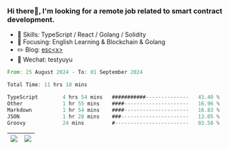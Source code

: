### Hi there👋, I'm looking for a remote job related to smart contract development.


- 🔨 Skills: TypeScript / React / Golang / Solidity
- 🎯 Focusing: English Learning & Blockchain & Golang
- ✏️ Blog: [esc\<x\>](https://escx.github.io)
- 💬 Wechat: testyuyu


<!--START_SECTION:waka-->

```rust
From: 25 August 2024 - To: 01 September 2024

Total Time: 11 hrs 18 mins

TypeScript        4 hrs 54 mins   ###########--------------   43.40 %
Other             1 hr 55 mins    ####---------------------   16.96 %
Markdown          1 hr 54 mins    ####---------------------   16.83 %
JSON              1 hr 28 mins    ###----------------------   13.05 %
Groovy            24 mins         #------------------------   03.58 %
```

<!--END_SECTION:waka-->


| <img align="center" src="https://github-readme-stats.vercel.app/api/?username=escX&show_icons=true&theme=buefy&hide_border=true&card_width=500" /> | <img align="center" src="https://github-readme-stats.vercel.app/api/top-langs/?username=escX&layout=compact&theme=buefy&hide_border=true&card_width=500" /> |
| ------------- | ------------- |
